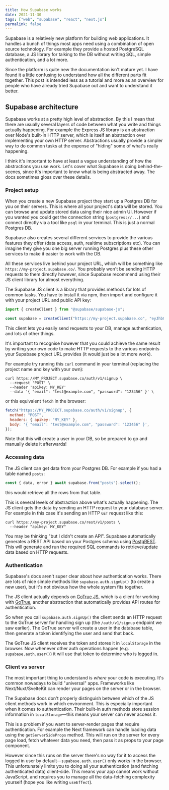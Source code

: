 ```yaml
---
title: How Supabase works
date: 2021-11-30
tags: ["web", "supabase", "react", "next.js"]
permalink: false
---
```


Supabase is a relatively new platform for building web applications. It handles a bunch of things most apps need using a combination of open source technology. For example they provide a hosted PostgreSQL database, a JS library for talking to the DB without writing SQL, simple authentication, and a lot more.

Since the platform is quite new the documentation isn't mature yet. I have found it a little confusing to understand how all the different parts fit together. This post is intended less as a tutorial and more as an overview for people who have already tried Supabase out and want to understand it better.

## Supabase architecture

Supabase works at a pretty high level of abstraction. By this I mean that there are usually several layers of code between what you write and things actually happening. For example the Express JS library is an abstraction over Node's built-in HTTP server, which is itself an abstraction over implementing your own HTTP server. Abstractions usually provide a simpler way to do common tasks at the expense of "hiding" some of what's really happening.

I think it's important to have at least a vague understanding of how the abstractions you use work. Let's cover what Supabase is doing behind-the-scenes, since it's important to know what is being abstracted away. The docs sometimes gloss over these details.

### Project setup

When you create a new Supabase project they start up a Postgres DB for you on their servers. This is where all your project's data will be stored. You can browse and update stored data using their nice admin UI. However if you wanted you could get the connection string (`postgres://...`) and connect directly via a tool like `psql` in your terminal. This is just a normal Postgres DB.

Supabase also creates several different services to provide the various features they offer (data access, auth, realtime subscriptions etc). You can imagine they give you one big server running Postgres plus these other services to make it easier to work with the DB.

All these services live behind your project URL, which will be something like `https://my-project.supabase.co/`. You probably won't be sending HTTP requests to them directly however, since Supabase recommend using their JS client library for almost everything.

The Supabase JS client is a library that provides methods for lots of common tasks. You have to install it via npm, then import and configure it with your project URL and public API key:

```js
import { createClient } from "@supabase/supabase-js";

const supabase = createClient("https://my-project.supabase.co", "eyJhbG...");
```

This client lets you easily send requests to your DB, manage authentication, and lots of other things.

It's important to recognise however that you could achieve the same result by writing your own code to make HTTP requests to the various endpoints your Supabase project URL provides (it would just be a lot more work).

For example try running this `curl` command in your terminal (replacing the project name and key with your own):

```shell
curl https://MY_PROJECT.supabase.co/auth/v1/signup \
  --request 'POST' \
  --header 'apikey: MY_KEY'
  --data '{ "email": "test@example.com", "password": "123456" }' \
```

or this equivalent `fetch` in the browser:

```js
fetch("https://MY_PROJECT.supabase.co/auth/v1/signup", {
  method: "POST",
  headers: { apikey: "MY_KEY" },
  body: '{ "email": "test@example.com", "password": "123456" }',
});
```

Note that this will create a user in your DB, so be prepared to go and manually delete it afterwards!

### Accessing data

The JS client can get data from your Postgres DB. For example if you had a table named `posts`:

```js
const { data, error } await supabase.from("posts").select();
```

this would retrieve all the rows from that table.

This is several levels of abstraction above what's actually happening. The JS client gets the data by sending an HTTP request to your database server. For example in this case it's sending an HTTP `GET` request like this:

```shell
curl https://my-project.supabase.co/rest/v1/posts \
  --header "apikey: MY_KEY"
```

You may be thinking "but I didn't create an API". Supabase automatically generates a REST API based on your Postgres schema using [PostgREST](https://postgrest.org/). This will generate and run the required SQL commands to retrieve/update data based on HTTP requests.

### Authentication

Supabase's docs aren't super clear about how authentication works. There are lots of nice simple methods like `supabase.auth.signUp()` (to create a new user), but it's not obvious how the whole system fits together.

The JS client actually depends on [GoTrue JS](https://github.com/supabase/gotrue-js), which is a client for working with [GoTrue](https://github.com/netlify/gotrue), another abstraction that automatically provides API routes for authentication.

So when you call `supabase.auth.signUp()` the client sends an HTTP request to the GoTrue server for handling sign up (the `/auth/v1/signup` endpoint we saw earlier). The GoTrue server will create a user in the database table, then generate a token identifying the user and send that back.

The GoTrue JS client receives the token and stores it in `localStorage` in the browser. Now whenever other auth operations happen (e.g. `supabase.auth.user()`) it will use that token to determine who is logged in.

### Client vs server

The most important thing to understand is _where_ your code is executing. It's common nowadays to build "universal" apps. Frameworks like Next/Nuxt/SvelteKit can render your pages on the server or in the browser.

The Supabase docs don't properly distinguish between which of the JS client methods work in which environment. This is especially important when it comes to authentication. Their built-in auth methods store session information in `localStorage`—this means your server can never access it.

This is a problem if you want to server-render pages that require authentication. For example the Next framework can handle loading data using the `getServerSideProps` method. This will run on the server for every page load, fetch whatever data you need, then pass it as props to your page component.

However since this runs on the server there's no way for it to access the logged in user by default—`supabase.auth.user()` only works in the browser. This unfortunately limits you to doing all your authentication (and fetching authenticated data) client-side. This means your app cannot work without JavaScript, and requires you to manage all the data-fetching complexity yourself (hope you like writing `useEffect`).
